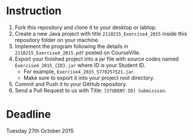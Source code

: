# Instruction

1. Fork this repository and clone it to your desktop or labtop.
2. Create a new Java project with title `2110215_Exercise4_2015` inside this repository folder on your machine.
3. Implement the program following the details in `2110215_Exercise4_2015.pdf` posted on CourseVille. 
4. Export your finished project into a jar file with source codes named `Exercise4_2015_{ID}.jar` where ID is your Student ID.
   * For example, `Exercise4_2015_5770257521.jar`.
   * Make sure to export it into your project root directory.
5. Commit and Push it to your GitHub repository.
6. Send a Pull Request to us with Title: `[STUDENT-ID] Submission`.

# Deadline
Tuesday 27th October 2015
